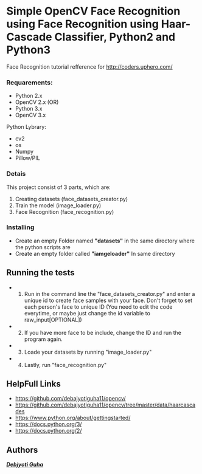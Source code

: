 # Simple OpenCV Face Recognition using Face Recognition using Haar-Cascade Classifier, Python2 and Python3


Face Recognition tutorial refference for http://coders.uphero.com/ 


### Requarements:
* Python 2.x
* OpenCV 2.x
(OR)
* Python 3.x
* OpenCV 3.x

Python Lybrary:
* cv2
* os
* Numpy
* Pillow/PIL

### Detais
This project consist of 3 parts, which are:
1. Creating datasets (face_datasets_creator.py)
2. Train the model (image_loader.py)
3. Face Recognition (face_recognition.py)

### Installing

* Create an empty Folder named **"datasets"** in the same directory where the python scripts are 
* Create an empty folder called **"iamgeloader"** In same directory 

## Running the tests

* 1. Run in the command line the "face_datasets_creator.py" and enter a unique id to create face samples with your face. Don't forget to set each person's face to unique ID (You need to edit the code everytime, or maybe just change the id variable to raw_input[OPTIONAL])
* 2. If you have more face to be include, change the ID and run the program again.
* 3. Loade your datasets by running "image_loader.py"
* 4. Lastly, run "face_recognition.py"

## HelpFull Links

* https://github.com/debajyotiguha11/opencv/
* https://github.com/debajyotiguha11/opencv/tree/master/data/haarcascades
* https://www.python.org/about/gettingstarted/
* https://docs.python.org/3/
* https://docs.python.org/2/


## Authors

***[Debjyoti Guha](http://coders.uphero.com/)***
